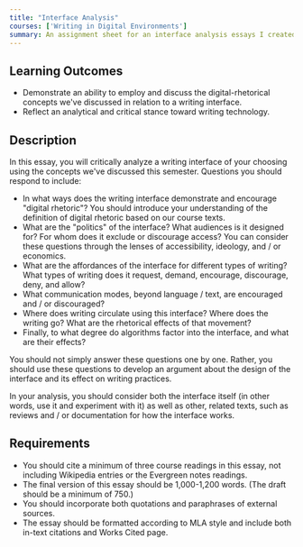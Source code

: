 ```yaml
---
title: "Interface Analysis"
courses: ['Writing in Digital Environments']
summary: An assignment sheet for an interface analysis essays I created for my course, Writing in Digital Environments.
---
```


## Learning Outcomes

- Demonstrate an ability to employ and discuss the digital-rhetorical concepts we've discussed in relation to a writing interface.
- Reflect an analytical and critical stance toward writing technology.


## Description

In this essay, you will critically analyze a writing interface of your choosing using the concepts we've discussed this semester. Questions you should respond to include:

- In what ways does the writing interface demonstrate and encourage "digital rhetoric"? You should introduce your understanding of the definition of digital rhetoric based on our course texts.
- What are the "politics" of the interface? What audiences is it designed for? For whom does it exclude  or discourage access? You can consider these questions through the lenses of accessibility, ideology, and / or economics.
- What are the affordances of the interface for different types of writing? What types of writing does it request, demand, encourage, discourage, deny, and allow?
- What communication modes, beyond language / text, are encouraged and / or discouraged?
- Where does writing circulate using this interface? Where does the writing go? What are the rhetorical effects of that movement?
- Finally, to what degree do algorithms factor into the interface, and what are their effects?

You should not simply answer these questions one by one. Rather, you should use these questions to develop an argument about the design of the interface and its effect on writing practices.

In your analysis, you should consider both the interface itself (in other words, use it and experiment with it) as well as other, related texts, such as reviews and / or documentation for how the interface works.

## Requirements

- You should cite a minimum of three course readings in this essay, not including Wikipedia entries or the Evergreen notes readings.
- The final version of this essay should be 1,000-1,200 words. (The draft should be a minimum of 750.)
- You should incorporate both quotations and paraphrases of external sources.
- The essay should be formatted according to MLA style and include both in-text citations and Works Cited page.
